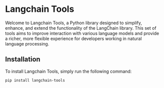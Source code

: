 # Langchain Tools

Welcome to Langchain Tools, a Python library designed to simplify, enhance, and extend the functionality of the LangChain library. This set of tools aims to improve interaction with various language models and provide a richer, more flexible experience for developers working in natural language processing.

## Installation

To install Langchain Tools, simply run the following command:

```bash
pip install langchain-tools
```

